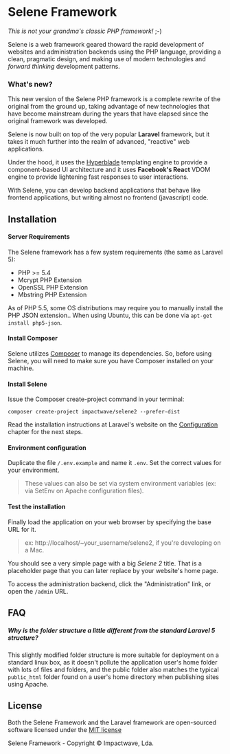 # Selene Framework
*This is not your grandma's classic PHP framework!* ;-)

Selene is a web framework geared thoward the rapid development of websites and administration backends using the PHP language, providing a clean, pragmatic design, and making use of modern technologies and *forward thinking* development patterns.

### What's new?

This new version of the Selene PHP framework is a complete rewrite of the original from the ground up, taking advantage of new technologies that have become mainstream during the years that have elapsed since the original framework was developed.

Selene is now built on top of the very popular **Laravel** framework, but it takes it much further into the realm of advanced, "reactive" web applications.

Under the hood, it uses the [Hyperblade](../hyperblade) templating engine to provide a component-based UI architecture and it uses **Facebook's React** VDOM engine to provide lightening fast responses to user interactions.

With Selene, you can develop backend applications that behave like frontend applications, but writing almost no frontend (javascript) code.

## Installation

#### Server Requirements

The Selene framework has a few system requirements (the same as Laravel 5):

-  PHP >= 5.4
-  Mcrypt PHP Extension
-  OpenSSL PHP Extension
-  Mbstring PHP Extension

As of PHP 5.5, some OS distributions may require you to manually install the PHP JSON extension.. When using Ubuntu, this can be done via `apt-get install php5-json`.

#### Install Composer

Selene utilizes [Composer](http://getcomposer.org) to manage its dependencies. So, before using Selene, you will need to make sure you have Composer installed on your machine.

#### Install Selene

Issue the Composer create-project command in your terminal:

```shell
composer create-project impactwave/selene2 --prefer-dist
```

Read the installation instructions at Laravel's website on the [Configuration](http://laravel.com/docs/5.0#configuration) chapter for the next steps.

#### Environment configuration

Duplicate the file `/.env.example` and name it `.env`. Set the correct values for your environment.

> These values can also be set via system environment variables (ex: via SetEnv on Apache configuration files).

#### Test the installation

Finally load the application on your web browser by specifying the base URL for it.

> ex: http://localhost/~your_username/selene2, if you're developing on a Mac.

You should see a very simple page with a big *Selene 2* title. That is a placeholder page that you can later replace by your website's home page.

To access the administration backend, click the "Administration" link, or open the `/admin` URL.

## FAQ

##### Why is the folder structure a little different from the standard Laravel 5 structure?

This slightly modified folder structure is more suitable for deployment on a standard linux box, as it doesn't pollute the application user's home folder with lots of files and folders, and the public folder also matches the typical `public_html` folder found on a user's home directory when publishing sites using Apache.

## License

Both the Selene Framework and the Laravel framework are open-sourced software licensed under the [MIT license](http://opensource.org/licenses/MIT)

Selene Framework - Copyright &copy; Impactwave, Lda.
